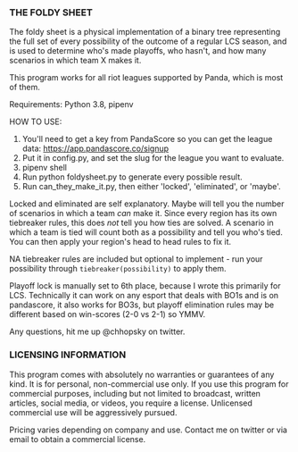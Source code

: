 ### THE FOLDY SHEET

The foldy sheet is a physical implementation of a binary tree representing the full set of every possibility of the outcome of a regular LCS season, and is used to determine who's made playoffs, who hasn't, and how many scenarios in which team X makes it.

This program works for all riot leagues supported by Panda, which is most of them.

Requirements: Python 3.8, pipenv

HOW TO USE:
1. You'll need to get a key from PandaScore so you can get the league data: https://app.pandascore.co/signup
2. Put it in config.py, and set the slug for the league you want to evaluate.
3. pipenv shell
4. Run python foldysheet.py to generate every possible result.
5. Run can_they_make_it.py, then either 'locked', 'eliminated', or 'maybe'.

Locked and eliminated are self explanatory. Maybe will tell you the number of scenarios in which a team *can* make it. Since every region has its own tiebreaker rules, this does *not* tell you how ties are solved. A scenario in which a team is tied will count both as a possibility and tell you who's tied. You can then apply your region's head to head rules to fix it.

NA tiebreaker rules are included but optional to implement - run your possibility through `tiebreaker(possibility)` to apply them.

Playoff lock is manually set to 6th place, because I wrote this primarily for LCS. Technically it can work on any esport that deals with BO1s and is on pandascore, it also works for BO3s, but playoff elimination rules may be different based on win-scores (2-0 vs 2-1) so YMMV.

Any questions, hit me up @chhopsky on twitter.

### LICENSING INFORMATION

This program comes with absolutely no warranties or guarantees of any kind. It is for personal, non-commercial use only. If you use this program for commercial purposes, including but not limited to broadcast, written articles, social media, or videos, you require a license. Unlicensed commercial use will be aggressively pursued.

Pricing varies depending on company and use. Contact me on twitter or via email to obtain a commercial license.
